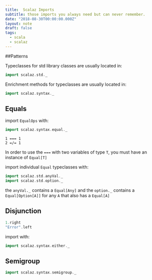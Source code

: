 ```yaml
---
title:  Scalaz Imports
subtitle: those imports you always need but can never remember.
date: "2018-08-30T00:00:00.000Z"
layout: note
draft: false
tags:
  - scala
  - scalaz
---
```


##Patterns

Typeclasses for std library classes are usually located in:

```scala
import scalaz.std._
```

Enrichment methods for typeclasses are usually located in:

```scala
import scalaz.syntax._
```




## Equals

import `EqualOps` with:

```scala
import scalaz.syntax.equal._
```

    1 === 1
    2 =/= 1
    
In order to use the `===` with two variables of type `T`, you must have an instance of `Equal[T]`

import individual `Equal` typeclasses with:

```scala
import scalaz.std.anyVal._
import scalaz.std.option._
```
the `anyVal._` contains a `Equal[Any]` and the `option._` contains a `Equal[Option[A]]` for any `A` that also has a `Equal[A]`

## Disjunction
```scala
1.right
"Error".left
```

import with:  

```scala
import scalaz.syntax.either._
```

## Semigroup

```scala
import scalaz.syntax.semigroup._
```